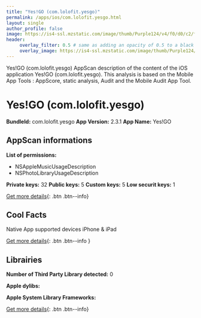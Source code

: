 ```yaml
---
title: "Yes!GO (com.lolofit.yesgo)"
permalink: /apps/ios/com.lolofit.yesgo.html
layout: single
author_profile: false
image: https://is4-ssl.mzstatic.com/image/thumb/Purple124/v4/f0/d0/c2/f0d0c2bc-5242-84f8-90d6-15bf76eaa9de/AppIcon-0-0-1x_U007emarketing-0-0-0-5-0-0-sRGB-0-0-0-GLES2_U002c0-512MB-85-220-0-0.png/512x512bb.jpg
header: 
     overlay_filter: 0.5 # same as adding an opacity of 0.5 to a black background
     overlay_image: https://is4-ssl.mzstatic.com/image/thumb/Purple124/v4/f0/d0/c2/f0d0c2bc-5242-84f8-90d6-15bf76eaa9de/AppIcon-0-0-1x_U007emarketing-0-0-0-5-0-0-sRGB-0-0-0-GLES2_U002c0-512MB-85-220-0-0.png/512x512bb.jpg
---
```

Yes!GO (com.lolofit.yesgo) AppScan description of the content of the iOS application Yes!GO (com.lolofit.yesgo). This analysis is based on the Mobile App Tools : AppScore, static analysis, Audit and the Mobile Audit App Tool.

# Yes!GO (com.lolofit.yesgo)

**BundleId:** com.lolofit.yesgo
**App Version:** 2.3.1
**App Name:** Yes!GO


## AppScan informations 

**List of permissions:** 
- NSAppleMusicUsageDescription
- NSPhotoLibraryUsageDescription
  
  
**Private keys:** 32
**Public keys:** 5
**Custom keys:** 5
**Low securit keys:** 1
  
[Get more details](/pricing.html){: .btn .btn--info}

## Cool Facts

Native App
supported devices iPhone & iPad
  
[Get more details](/pricing.html){: .btn .btn--info }

## Librairies 
**Number of Third Party Library detected:** 0


**Apple dylibs:**


**Apple System Library Frameworks:**


  
[Get more details](/pricing.html){: .btn .btn--info}

